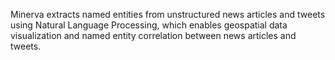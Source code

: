 Minerva extracts named entities from unstructured news articles and tweets using Natural Language Processing, which enables geospatial data visualization and named entity correlation between news articles and tweets.